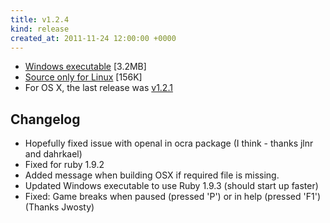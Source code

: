 ```yaml
---
title: v1.2.4
kind: release
created_at: 2011-11-24 12:00:00 +0000
---
```


* [Windows executable](http://dl.dropbox.com/u/33370854/games/alpha_channel/alpha_channel_v1_2_4_WIN32.zip) [3.2MB]
* [Source only for Linux](http://dl.dropbox.com/u/33370854/games/alpha_channel/alpha_channel_v1_2_4_SOURCE.zip) [156K]
* For OS X, the last release was [v1.2.1](/games/alpha_channel/releases/v1_2_1)

Changelog
---------

* Hopefully fixed issue with openal in ocra package (I think - thanks jlnr and dahrkael)
* Fixed for ruby 1.9.2
* Added message when building OSX if required file is missing.
* Updated Windows executable to use Ruby 1.9.3 (should start up faster)
* Fixed: Game breaks when paused (pressed 'P') or in help (pressed 'F1') (Thanks Jwosty)